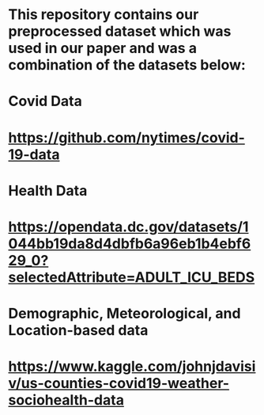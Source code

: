# This repository contains our preprocessed dataset which was used in our paper and was a combination of the datasets below:

# Covid Data
# https://github.com/nytimes/covid-19-data
# Health Data
# https://opendata.dc.gov/datasets/1044bb19da8d4dbfb6a96eb1b4ebf629_0?selectedAttribute=ADULT_ICU_BEDS
# Demographic, Meteorological, and Location-based data
# https://www.kaggle.com/johnjdavisiv/us-counties-covid19-weather-sociohealth-data
